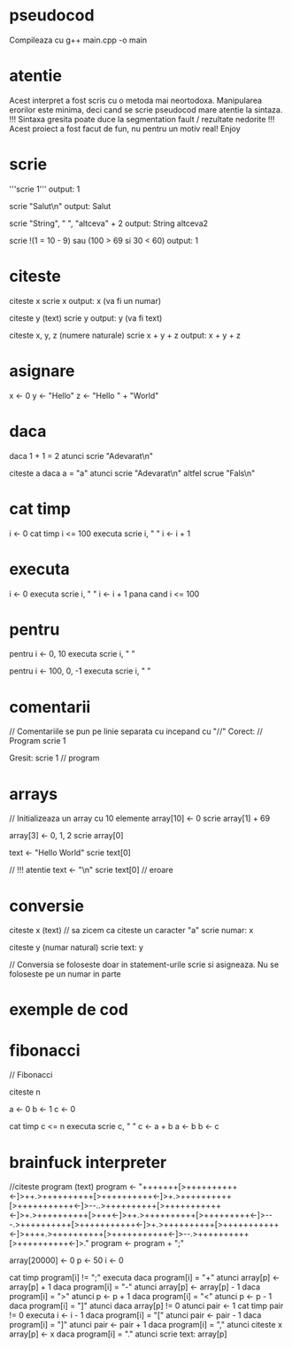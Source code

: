 # pseudocod

Compileaza cu g++ main.cpp -o main

# atentie
Acest interpret a fost scris cu o metoda mai neortodoxa. Manipularea erorilor este
minima, deci cand se scrie pseudocod mare atentie la sintaza. !!! Sintaxa gresita
poate duce la segmentation fault / rezultate nedorite !!!
Acest proiect a fost facut de fun, nu pentru un motiv real!
Enjoy

# scrie
'''scrie 1'''
output: 1

scrie "Salut\n"
output: Salut

scrie "String", " ", "altceva" + 2
output: String altceva2

scrie !(1 = 10 - 9) sau (100 > 69 si 30 < 60)
output: 1

# citeste
citeste x
scrie x
output: x (va fi un numar)

citeste y (text)
scrie y
output: y (va fi text)

citeste x, y, z (numere naturale)
scrie x + y + z
output: x + y + z

# asignare
x <- 0
y <- "Hello"
z <- "Hello " + "World"

# daca
daca 1 + 1 = 2 atunci
  scrie "Adevarat\n"

citeste a
daca a = "a" atunci
  scrie "Adevarat\n"
altfel
  scrue "Fals\n"


# cat timp
i <- 0
cat timp i <= 100 executa
  scrie i, " "
  i <- i + 1


# executa
i <- 0
executa
  scrie i, " "
  i <- i + 1
pana cand i <= 100

# pentru
pentru i <- 0, 10 executa
  scrie i, " "

pentru i <- 100, 0, -1 executa
  scrie i, " "

# comentarii
// Comentariile se pun pe linie separata cu incepand cu "//"
Corect:
// Program
scrie 1

Gresit:
scrie 1 // program

# arrays
// Initializeaza un array cu 10 elemente
array\[10] <- 0
scrie array\[1] + 69

array\[3] <- 0, 1, 2
scrie array\[0]


text <- "Hello World"
scrie text\[0]

// !!! atentie
text <- "\n"
scrie text\[0]
// eroare

# conversie

citeste x (text)
// sa zicem ca citeste un caracter "a"
scrie numar: x


citeste y (numar natural)
scrie text: y


// Conversia se foloseste doar in statement-urile scrie si asigneaza. Nu se foloseste pe un numar in parte



# exemple de cod
# fibonacci

// Fibonacci

citeste n

a <- 0
b <- 1
c <- 0

cat timp c <= n executa
	scrie c, " "
	c <- a + b
	a <- b
	b <- c


# brainfuck interpreter

//citeste program (text)
program <- "+++++++\[>++++++++++<-]>++.>++++++++++\[>++++++++++<-]>+.>++++++++++\[>+++++++++++<-]>--..>++++++++++\[>+++++++++++<-]>+.>++++++++++\[>+++<-]>++.>++++++++++\[>+++++++++<-]>---.>++++++++++\[>+++++++++++<-]>+.>++++++++++\[>+++++++++++<-]>++++.>++++++++++\[>+++++++++++<-]>--.>++++++++++\[>++++++++++<-]>."
program <- program + ";"

array\[20000] <- 0
p <- 50
i <- 0


cat timp program\[i] != ";" executa
	daca program\[i] = "+" atunci
		array\[p] <- array\[p] + 1
	daca program\[i] = "-" atunci
		array\[p] <- array\[p] - 1
	daca program\[i] = ">" atunci
		p <- p + 1
	daca program\[i] = "<" atunci
		p <- p - 1
	daca program\[i] = "]" atunci
		daca array\[p] != 0 atunci
			pair <- 1
			cat timp pair != 0 executa
				i <- i - 1
				daca program\[i] = "\[" atunci
					pair <- pair - 1
				daca program\[i] = "]" atunci
					pair <- pair + 1
	daca program\[i] = "," atunci
		citeste x
		array\[p] <- x
	daca program\[i] = "." atunci
		scrie text: array\[p]





